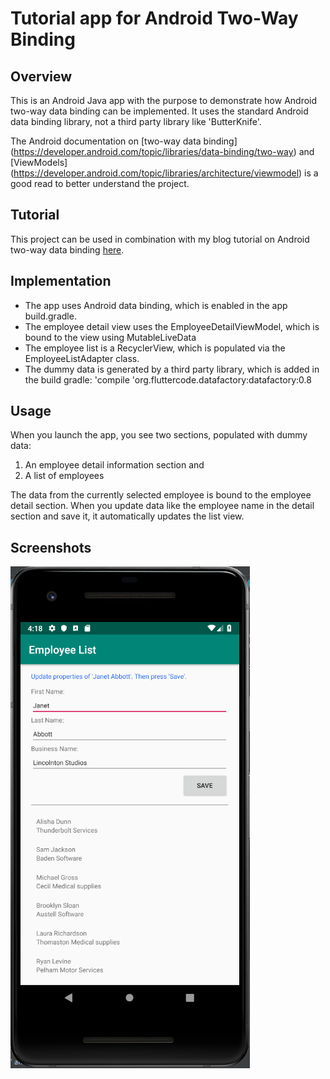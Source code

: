 # Tutorial app for Android Two-Way Binding
## Overview
This is an Android Java app with the purpose to demonstrate how Android two-way data binding can be implemented.
It uses the standard Android data binding library, not a third party library like 'ButterKnife'.

The Android documentation on [two-way data binding] (https://developer.android.com/topic/libraries/data-binding/two-way) and [ViewModels] (https://developer.android.com/topic/libraries/architecture/viewmodel) is a good read to better understand the project.

## Tutorial
This project can be used in combination with my blog tutorial on Android two-way data binding
[here](http://justmobiledev.com/android-two-way-binding-with-viewmodels/).

## Implementation
* The app uses Android data binding, which is enabled in the app build.gradle.
* The employee detail view uses the EmployeeDetailViewModel, which is bound to the view using MutableLiveData
* The employee list is a RecyclerView, which is populated via the EmployeeListAdapter class.
* The dummy data is generated by a third party library, which is added in the build gradle: 'compile 'org.fluttercode.datafactory:datafactory:0.8

## Usage
When you launch the app, you see two sections, populated with dummy data:
1. An employee detail information section and
2. A list of employees

The data from the currently selected employee is bound to the employee detail section.
When you update data like the employee name in the detail section and save it, it automatically updates the list view.


## Screenshots
![Phone Main Menu](screenshots/data_binding_ss_1.png?raw=true "Data Binding Screenshot")
